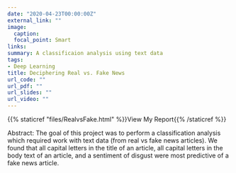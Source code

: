 ```yaml
---
date: "2020-04-23T00:00:00Z"
external_link: ""
image:
  caption:
  focal_point: Smart
links:
summary: A classificaion analysis using text data
tags:
- Deep Learning
title: Deciphering Real vs. Fake News
url_code: ""
url_pdf: ""
url_slides: ""
url_video: ""
---
```


{{% staticref "files/RealvsFake.html" %}}View My Report{{% /staticref %}}

Abstract: The goal of this project was to perform a classification analysis which required work with text data (from real vs fake news articles). We found that all capital letters in the title of an article, all capital letters in the body text of an article, and a sentiment of disgust were most predictive of a fake news article. 